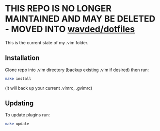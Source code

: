# THIS REPO IS NO LONGER MAINTAINED AND MAY BE DELETED - MOVED INTO [wavded/dotfiles](https://github.com/wavded/dotfiles)

This is the current state of my .vim folder.

## Installation

Clone repo into .vim directory (backup existing .vim if desired) then run:

```sh
make install
```

(it will back up your current .vimrc, .gvimrc)

## Updating

To update plugins run:

```sh
make update
```
